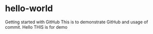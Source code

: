# hello-world
Getting started with GitHub
This is to demonstrate GitHub and usage of commit.
Hello THIS is for demo 


